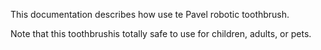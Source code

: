 This documentation describes how  use te Pavel robotic toothbrush.

Note that this toothbrushis totally safe to use for children, adults, or pets.
